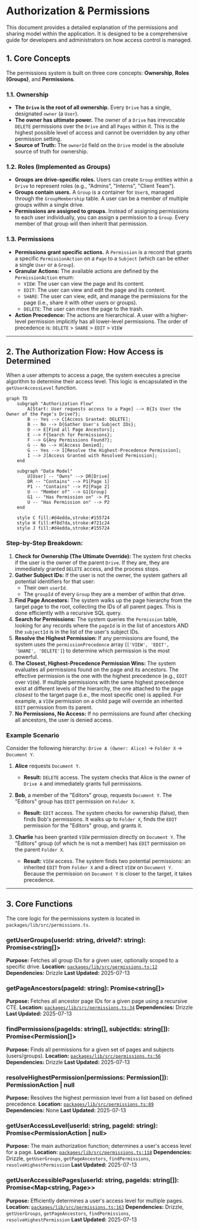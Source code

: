 # Authorization & Permissions

This document provides a detailed explanation of the permissions and sharing model within the application. It is designed to be a comprehensive guide for developers and administrators on how access control is managed.

## 1. Core Concepts

The permissions system is built on three core concepts: **Ownership**, **Roles (Groups)**, and **Permissions**.

### 1.1. Ownership

*   **The `Drive` is the root of all ownership.** Every `Drive` has a single, designated `owner` (a `User`).
*   **The owner has ultimate power.** The owner of a `Drive` has irrevocable `DELETE` permissions over the `Drive` and all `Pages` within it. This is the highest possible level of access and cannot be overridden by any other permission setting.
*   **Source of Truth:** The `ownerId` field on the `Drive` model is the absolute source of truth for ownership.

### 1.2. Roles (Implemented as Groups)

*   **Groups are drive-specific roles.** Users can create `Group` entities within a `Drive` to represent roles (e.g., "Admins", "Interns", "Client Team").
*   **Groups contain users.** A `Group` is a container for `User`s, managed through the `GroupMembership` table. A user can be a member of multiple groups within a single drive.
*   **Permissions are assigned to groups.** Instead of assigning permissions to each user individually, you can assign a permission to a `Group`. Every member of that group will then inherit that permission.

### 1.3. Permissions

*   **Permissions grant specific actions.** A `Permission` is a record that grants a specific `PermissionAction` on a `Page` to a `Subject` (which can be either a single `User` or a `Group`).
*   **Granular Actions:** The available actions are defined by the `PermissionAction` enum:
    *   `VIEW`: The user can view the page and its content.
    *   `EDIT`: The user can view and edit the page and its content.
    *   `SHARE`: The user can view, edit, and manage the permissions for the page (i.e., share it with other users or groups).
    *   `DELETE`: The user can move the page to the trash.
*   **Action Precedence:** The actions are hierarchical. A user with a higher-level permission implicitly has all lower-level permissions. The order of precedence is:
    `DELETE` > `SHARE` > `EDIT` > `VIEW`

---

## 2. The Authorization Flow: How Access is Determined

When a user attempts to access a page, the system executes a precise algorithm to determine their access level. This logic is encapsulated in the `getUserAccessLevel` function.

```mermaid
graph TD
    subgraph "Authorization Flow"
        A[Start: User requests access to a Page] --> B{Is User the Owner of the Page's Drive?};
        B -- Yes --> C[Access Granted: DELETE];
        B -- No --> D{Gather User's Subject IDs};
        D --> E[Find all Page Ancestors];
        E --> F{Search for Permissions};
        F --> G{Any Permissions Found?};
        G -- No --> H[Access Denied];
        G -- Yes --> I[Resolve the Highest-Precedence Permission];
        I --> J[Access Granted with Resolved Permission];
    end

    subgraph "Data Model"
        U[User] -- "Owns" --> DR[Drive]
        DR -- "Contains" --> P1[Page 1]
        P1 -- "Contains" --> P2[Page 2]
        U -- "Member of" --> G1[Group]
        G1 -- "Has Permission on" -> P1
        U -- "Has Permission on" --> P2
    end

    style C fill:#d4edda,stroke:#155724
    style H fill:#f8d7da,stroke:#721c24
    style J fill:#d4edda,stroke:#155724
```

### Step-by-Step Breakdown:

1.  **Check for Ownership (The Ultimate Override):** The system first checks if the user is the owner of the parent `Drive`. If they are, they are immediately granted `DELETE` access, and the process stops.
2.  **Gather Subject IDs:** If the user is not the owner, the system gathers all potential identifiers for that user:
    *   Their own `userId`.
    *   The `groupId` of every `Group` they are a member of within that drive.
3.  **Find Page Ancestors:** The system walks up the page hierarchy from the target page to the root, collecting the IDs of all parent pages. This is done efficiently with a recursive SQL query.
4.  **Search for Permissions:** The system queries the `Permission` table, looking for any records where the `pageId` is in the list of ancestors AND the `subjectId` is in the list of the user's subject IDs.
5.  **Resolve the Highest Permission:** If any permissions are found, the system uses the `permissionPrecedence` array (`['VIEW', 'EDIT', 'SHARE', 'DELETE']`) to determine which permission is the most powerful.
6.  **The Closest, Highest-Precedence Permission Wins:** The system evaluates all permissions found on the page and its ancestors. The effective permission is the one with the highest precedence (e.g., `EDIT` over `VIEW`). If multiple permissions with the same highest precedence exist at different levels of the hierarchy, the one attached to the page *closest* to the target page (i.e., the most specific one) is applied. For example, a `VIEW` permission on a child page will override an inherited `EDIT` permission from its parent.
7.  **No Permissions, No Access:** If no permissions are found after checking all ancestors, the user is denied access.

### Example Scenario

Consider the following hierarchy: `Drive A (Owner: Alice)` -> `Folder X` -> `Document Y`.

1.  **Alice** requests `Document Y`.
    *   **Result:** `DELETE` access. The system checks that Alice is the owner of `Drive A` and immediately grants full permissions.

2.  **Bob**, a member of the "Editors" group, requests `Document Y`. The "Editors" group has `EDIT` permission on `Folder X`.
    *   **Result:** `EDIT` access. The system checks for ownership (false), then finds Bob's permissions. It walks up to `Folder X`, finds the `EDIT` permission for the "Editors" group, and grants it.

3.  **Charlie** has been granted `VIEW` permission directly on `Document Y`. The "Editors" group (of which he is not a member) has `EDIT` permission on the parent `Folder X`.
    *   **Result:** `VIEW` access. The system finds two potential permissions: an inherited `EDIT` from `Folder X` and a direct `VIEW` on `Document Y`. Because the permission on `Document Y` is closer to the target, it takes precedence.


---

## 3. Core Functions

The core logic for the permissions system is located in `packages/lib/src/permissions.ts`.

### getUserGroups(userId: string, driveId?: string): Promise<string[]>
**Purpose:** Fetches all group IDs for a given user, optionally scoped to a specific drive.
**Location:** [`packages/lib/src/permissions.ts:12`](packages/lib/src/permissions.ts:12)
**Dependencies:** Drizzle
**Last Updated:** 2025-07-13

### getPageAncestors(pageId: string): Promise<string[]>
**Purpose:** Fetches all ancestor page IDs for a given page using a recursive CTE.
**Location:** [`packages/lib/src/permissions.ts:34`](packages/lib/src/permissions.ts:34)
**Dependencies:** Drizzle
**Last Updated:** 2025-07-13

### findPermissions(pageIds: string[], subjectIds: string[]): Promise<Permission[]>
**Purpose:** Finds all permissions for a given set of pages and subjects (users/groups).
**Location:** [`packages/lib/src/permissions.ts:56`](packages/lib/src/permissions.ts:56)
**Dependencies:** Drizzle
**Last Updated:** 2025-07-13

### resolveHighestPermission(permissions: Permission[]): PermissionAction | null
**Purpose:** Resolves the highest permission level from a list based on defined precedence.
**Location:** [`packages/lib/src/permissions.ts:89`](packages/lib/src/permissions.ts:89)
**Dependencies:** None
**Last Updated:** 2025-07-13

### getUserAccessLevel(userId: string, pageId: string): Promise<PermissionAction | null>
**Purpose:** The main authorization function; determines a user's access level for a page.
**Location:** [`packages/lib/src/permissions.ts:118`](packages/lib/src/permissions.ts:118)
**Dependencies:** Drizzle, `getUserGroups`, `getPageAncestors`, `findPermissions`, `resolveHighestPermission`
**Last Updated:** 2025-07-13

### getUserAccessiblePages(userId: string, pageIds: string[]): Promise<Map<string, Page>>
**Purpose:** Efficiently determines a user's access level for multiple pages.
**Location:** [`packages/lib/src/permissions.ts:163`](packages/lib/src/permissions.ts:163)
**Dependencies:** Drizzle, `getUserGroups`, `getPageAncestors`, `findPermissions`, `resolveHighestPermission`
**Last Updated:** 2025-07-13